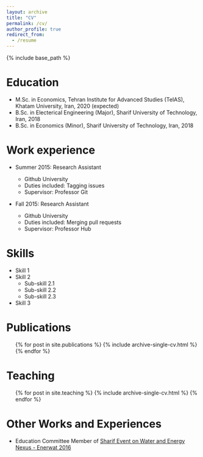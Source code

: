 ```yaml
---
layout: archive
title: "CV"
permalink: /cv/
author_profile: true
redirect_from:
  - /resume
---
```


{% include base_path %}

Education
======
* M.Sc. in Economics, Tehran Institute for Advanced Studies (TeIAS), Khatam University, Iran, 2020 (expected)
* B.Sc. in Electerical Engineering (Major), Sharif University of Technology, Iran, 2018
* B.Sc. in Economics (Minor), Sharif University of Technology, Iran, 2018

Work experience
======
* Summer 2015: Research Assistant
  * Github University
  * Duties included: Tagging issues
  * Supervisor: Professor Git

* Fall 2015: Research Assistant
  * Github University
  * Duties included: Merging pull requests
  * Supervisor: Professor Hub
  
Skills
======
* Skill 1
* Skill 2
  * Sub-skill 2.1
  * Sub-skill 2.2
  * Sub-skill 2.3
* Skill 3

Publications
======
  <ul>{% for post in site.publications %}
    {% include archive-single-cv.html %}
  {% endfor %}</ul>
  
  
Teaching
======
  <ul>{% for post in site.teaching %}
    {% include archive-single-cv.html %}
  {% endfor %}</ul>
  
Other Works and Experiences
======
* Education Committee Member of [Sharif Event on Water and Energy Nexus - Enerwat 2016](http://enerwat.sharif.ir/?lang=en)
